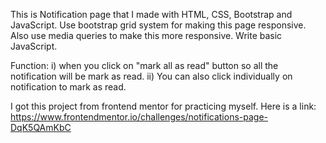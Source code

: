 This is Notification page that I made with HTML, CSS, Bootstrap and JavaScript.
Use bootstrap grid system for making this page responsive.
Also use media queries to make this more responsive.
Write basic JavaScript.

Function: 
i) when you click on "mark all as read" button so all the notification will be mark as read.
ii) You can also click individually on notification to mark as read.

I got this project from frontend mentor for practicing myself. Here is a link: https://www.frontendmentor.io/challenges/notifications-page-DqK5QAmKbC

